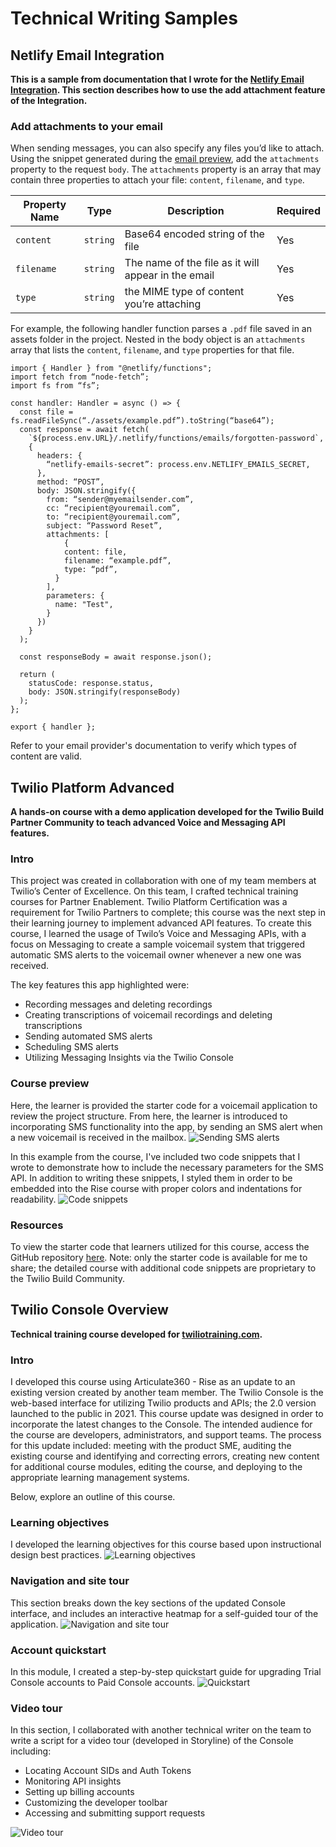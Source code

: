 # Technical Writing Samples

## Netlify Email Integration
**This is a sample from documentation that I wrote for the [Netlify Email Integration](https://docs.netlify.com/integrations/email-integration/). This section describes how to use the add attachment feature of the Integration.**

### Add attachments to your email
When sending messages, you can also specify any files you’d like to attach. Using the snippet generated during the [email preview](https://docs.netlify.com/integrations/email-integration/#preview-email-templates), add the `attachments` property to the request `body`. The `attachments` property is an array that may contain three properties to attach your file: `content`, `filename`, and `type`.

| Property Name | Type     | Description                                         | Required |
| ------------- | -------- | --------------------------------------------------- | -------- |
| `content`     | `string` | Base64 encoded string of the file                   | Yes      |
| `filename`    | `string` | The name of the file as it will appear in the email | Yes      |
| `type`        | `string` | the MIME type of content you’re attaching           | Yes      |

For example, the following handler function parses a `.pdf` file saved in an assets folder in the project. Nested in the body object is an `attachments` array that lists the `content`, `filename`, and `type` properties for that file.

```tsx
import { Handler } from "@netlify/functions";
import fetch from “node-fetch”;
import fs from “fs”;

const handler: Handler = async () => {
  const file = fs.readFileSync(“./assets/example.pdf”).toString(“base64”);
  const response = await fetch(
    `${process.env.URL}/.netlify/functions/emails/forgotten-password`,
    {
      headers: {
        “netlify-emails-secret”: process.env.NETLIFY_EMAILS_SECRET, 
      },
      method: “POST”,
      body: JSON.stringify({
        from: “sender@myemailsender.com”,
        cc: “recipient@youremail.com”,
        to: “recipient@youremail.com”,
        subject: “Password Reset”,
        attachments: [
	        {
            content: file,
            filename: “example.pdf”,
            type: “pdf”,
          }
        ],
        parameters: {
          name: "Test",
        } 
      })
    }
  );

  const responseBody = await response.json();

  return (
    statusCode: response.status,
    body: JSON.stringify(responseBody)
  );
};

export { handler };

```
Refer to your email provider's documentation to verify which types of content are valid. 

## Twilio Platform Advanced
**A hands-on course with a demo application developed for the Twilio Build Partner Community to teach advanced Voice and Messaging API features.**

### Intro
This project was created in collaboration with one of my team members at Twilio’s Center of Excellence. On this team, I crafted technical training courses for Partner Enablement. Twilio Platform Certification was a requirement for Twilio Partners to complete; this course was the next step in their learning journey to implement advanced API features. To create this course, I learned the usage of Twilo’s Voice and Messaging APIs, with a focus on Messaging to create a sample voicemail system that triggered automatic SMS alerts to the voicemail owner whenever a new one was received. 

The key features this app highlighted were:
- Recording messages and deleting recordings
- Creating transcriptions of voicemail recordings and deleting transcriptions
- Sending automated SMS alerts
- Scheduling SMS alerts
- Utilizing Messaging Insights via the Twilio Console

### Course preview
Here, the learner is provided the starter code for a voicemail application to review the project structure. From here, the learner is introduced to incorporating SMS functionality into the app, by sending an SMS alert when a new voicemail is received in the mailbox.
![Sending SMS alerts](/assets/sms_app_example_edit.png)


In this example from the course, I've included two code snippets that I wrote to demonstrate how to include the necessary parameters for the SMS API. In addition to writing these snippets, I styled them in order to be embedded into the Rise course with proper colors and indentations for readability. 
![Code snippets](/assets/sms_app_example2_edit.png)

### Resources
To view the starter code that learners utilized for this course, access the GitHub repository [here](https://github.com/TwilioTraining/platform-advanced-voice). Note: only the starter code is available for me to share; the detailed course with additional code snippets are proprietary to the Twilio Build Community.

## Twilio Console Overview
**Technical training course developed for [twiliotraining.com](https://www.twiliotraining.com/store).**

### Intro
I developed this course using Articulate360 - Rise as an update to an existing version created by another team member. The Twilio Console is the web-based interface for utilizing Twilio products and APIs; the 2.0 version launched to the public in 2021. This course update was designed in order to incorporate the latest changes to the Console. The intended audience for the course are developers, administrators, and support teams. The process for this update included: meeting with the product SME, auditing the existing course and identifying and correcting errors, creating new content for additional course modules, editing the course, and deploying to the appropriate learning management systems.

Below, explore an outline of this course.

### Learning objectives
I developed the learning objectives for this course based upon instructional design best practices.
![Learning objectives](/assets/console_01_edit.png)

### Navigation and site tour
This section breaks down the key sections of the updated Console interface, and includes an interactive heatmap for a  self-guided tour of the application.
![Navigation and site tour](/assets/console_02_edit.png)

### Account quickstart
In this module, I created a step-by-step quickstart guide for upgrading Trial Console accounts to Paid Console accounts. 
![Quickstart](/assets/console_03_edit.png)

### Video tour
In this section, I collaborated with another technical writer on the team to write a script for a video tour (developed in Storyline) of the Console including:
- Locating Account SIDs and Auth Tokens
- Monitoring API insights
- Setting up billing accounts
- Customizing the developer toolbar
- Accessing and submitting support requests

![Video tour](/assets/console_04_edit.png)







